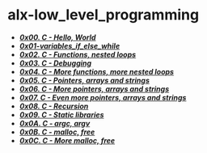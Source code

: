 # alx-low_level_programming

- ***[0x00. C - Hello, World](./0x00-hello_world)***
- ***[0x01-variables_if_else_while](./0x01-variables_if_else_while)***
- ***[0x02. C - Functions, nested loops](./0x02-functions_nested_loops)***
- ***[0x03. C - Debugging](./0x03-debugging)***
- ***[0x04. C - More functions, more nested loops](./0x04-more_functions_nested_loops)***
- ***[0x05. C - Pointers, arrays and strings](./0x05-pointers_arrays_strings)***
- ***[0x06. C - More pointers, arrays and strings](./0x06-pointers_arrays_strings)***
- ***[0x07. C - Even more pointers, arrays and strings](./0x07-pointers_arrays_strings)***
- ***[0x08. C - Recursion](./0x08-recursion)***
- ***[0x09. C - Static libraries](./0x09-static_libraries)***
- ***[0x0A. C - argc, argv](./0x0A-argc_argv)***
- ***[0x0B. C - malloc, free](./0x0B-malloc_free)***
- ***[0x0C. C - More malloc, free](./0x0C-more_malloc_free)***

